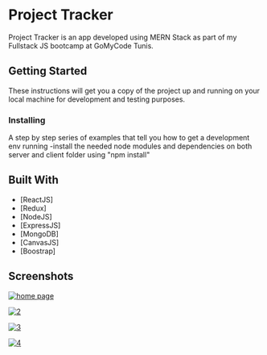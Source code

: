 # Project Tracker
Project Tracker is an app developed using MERN Stack as part of my Fullstack JS bootcamp at GoMyCode Tunis.

## Getting Started

These instructions will get you a copy of the project up and running on your local machine for development and testing purposes.

### Installing

A step by step series of examples that tell you how to get a development env running
-install the needed node modules and dependencies on both server and client folder using "npm install"

## Built With

* [ReactJS]
* [Redux]
* [NodeJS]
* [ExpressJS]
* [MongoDB]
* [CanvasJS]
* [Boostrap]

## Screenshots
<a href="https://ibb.co/tHCS6CC"><img src="https://i.ibb.co/qD1z811/Image-1.png" alt="home page" border="0" /></a>

<a href="https://ibb.co/NYQQ78w"><img src="https://i.ibb.co/x5PP3pV/2.png" alt="2" border="0" /></a>

<a href="https://ibb.co/ysFF8f6"><img src="https://i.ibb.co/2K33jnv/3.png" alt="3" border="0" /></a>

<a href="https://ibb.co/vJ6ZYp0"><img src="https://i.ibb.co/brMzJTc/4.png" alt="4" border="0" /></a>
